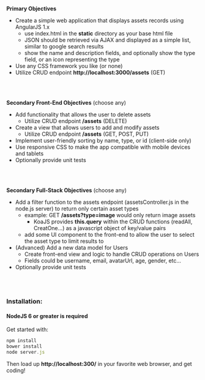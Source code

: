 #
**Primary Objectives**

 * Create a simple web application that displays assets records using AngularJS 1.x
 	* use index.html in the **static** directory as your base html file
  	* JSON should be retrieved via AJAX and displayed as a simple list, similar to google search results
 	* show the name and description fields, and optionally show the type field, or an icon representing the type
 * Use any CSS framework you like (or none)
 * Utilize CRUD endpoint **http://localhost:3000/assets** (GET)
<br>
<br>

**Secondary Front-End Objectives** (choose any)

 * Add functionality that allows the user to delete assets
    * Utilize CRUD endpoint **/assets** (DELETE)
 * Create a view that allows users to add and modify assets
    * Utilize CRUD endpoint **/assets** (GET, POST, PUT)
 * Implement user-friendly sorting by name, type, or id (client-side only)
 * Use responsive CSS to make the app compatible with mobile devices and tablets
 * Optionally provide unit tests
<br>
<br>

**Secondary Full-Stack Objectives** (choose any)

 * Add a filter function to the assets endpoint (assetsController.js in the node.js server) to return only certain asset types
 	* example: GET **/assets?type=image** would only return image assets
 	    * KoaJS provides **this.query** within the CRUD functions (readAll, CreatOne...) as a javascript object of key/value pairs
 	* add some UI component to the front-end to allow the user to select the asset type to limit results to
 * (Advanced) Add a new data model for Users
    * Create front-end view and logic to handle CRUD operations on Users
    * Fields could be username, email, avatarUrl, age, gender, etc...
 * Optionally provide unit tests
<br>
<br>

### Installation:
#### NodeJS 6 or greater is required

Get started with:

```javascript
npm install
bower install
node server.js

```
Then load up **http://localhost:300/** in your favorite web browser, and get coding!
<br>
<br>
<br>